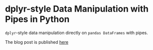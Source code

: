 # dplyr-style Data Manipulation with Pipes in Python

`dplyr`-style data manipulation directly on `pandas DataFrames` with pipes. 

The blog post is published [here](http://www.allenkunle.me/dplyr-style-data-manipulation-in-python)
